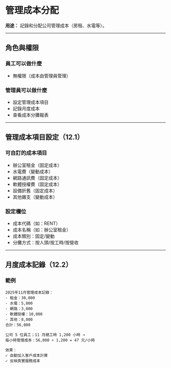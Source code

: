 # 管理成本分配

**用途：** 記錄和分配公司管理成本（房租、水電等）。

---

## 角色與權限

### 員工可以做什麼
- 無權限（成本由管理員管理）

### 管理員可以做什麼
- 設定管理成本項目
- 記錄月度成本
- 查看成本分攤報表

---

## 管理成本項目設定（12.1）

### 可自訂的成本項目
- 辦公室租金（固定成本）
- 水電費（變動成本）
- 網路通訊費（固定成本）
- 軟體授權費（固定成本）
- 設備折舊（固定成本）
- 其他雜支（變動成本）

### 設定欄位
- 成本代碼（如：RENT）
- 成本名稱（如：辦公室租金）
- 成本類別：固定/變動
- 分攤方式：按人頭/按工時/按營收

---

## 月度成本記錄（12.2）

### 範例
```
2025年11月管理成本記錄：
- 租金：30,000
- 水電：5,000
- 網路：3,000
- 軟體授權：10,000
- 其他：8,000
合計：56,000

公司 5 位員工；11 月總工時 1,200 小時 →
每小時管理成本：56,000 ÷ 1,200 = 47 元/小時

效果：
✓ 自動加入客戶成本計算
✓ 反映真實服務成本
```
